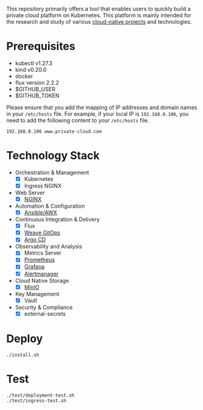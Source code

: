 This repository primarily offers a tool that enables users to quickly build a private cloud platform on Kubernetes. This platform is mainly intended for the research and study of various [cloud-native projects](https://landscape.cncf.io/) and technologies.

# Prerequisites

- kubectl v1.27.3
- kind v0.20.0
- docker
- flux version 2.2.2
- $GITHUB_USER
- $GITHUB_TOKEN

Please ensure that you add the mapping of IP addresses and domain names in your `/etc/hosts` file. For example, if your local IP is `192.168.0.106`, you need to add the following content to your `/etc/hosts` file.

```
192.168.0.106 www.private-cloud.com
```

# Technology Stack

- Orchestration & Management
  - [x] Kubernetes
  - [x] Ingress NGINX
- Web Server
  - [x] [NGINX](http://www.private-cloud.com/nginx)
- Automation & Configuration
  - [x] [Ansible/AWX](http://www.private-cloud.com/awx/#/home)
- Continuous Integration & Delivery
  - [x] Flux
  - [x] [Weave GitOps](http://www.private-cloud.com/weave-gitops)
  - [x] [Argo CD](http://www.private-cloud.com/argocd)
- Observability and Analysis
  - [x] Metrics Server
  - [x] [Prometheus](http://www.private-cloud.com/prometheus)
  - [x] [Grafana](http://www.private-cloud.com/grafana)
  - [x] [Alertmanager](http://www.private-cloud.com/alertmanager)
- Cloud Native Storage
  - [x] [MinIO](https://www.private-cloud.com/minio/)
- Key Management
  - [x] Vault
- Security & Compliance
  - [x] external-secrets

# Deploy

```
./install.sh
```

# Test

```
./test/deployment-test.sh
./test/ingress-test.sh
```
